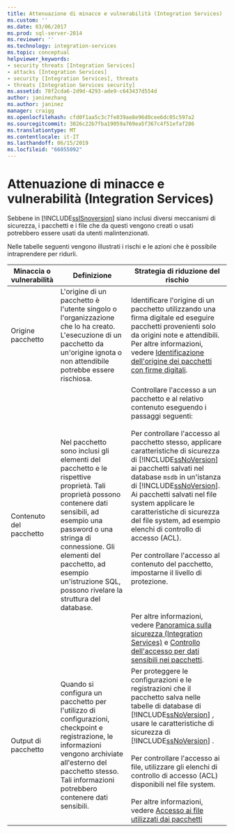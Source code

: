 ```yaml
---
title: Attenuazione di minacce e vulnerabilità (Integration Services) | Microsoft Docs
ms.custom: ''
ms.date: 03/06/2017
ms.prod: sql-server-2014
ms.reviewer: ''
ms.technology: integration-services
ms.topic: conceptual
helpviewer_keywords:
- security threats [Integration Services]
- attacks [Integration Services]
- security [Integration Services], threats
- threats [Integration Services security]
ms.assetid: 78f2cda6-2d9d-4293-ade9-c643437d554d
author: janinezhang
ms.author: janinez
manager: craigg
ms.openlocfilehash: cfd0f1aa5c3c7fe039ae8e96d0cee6dc05c597a2
ms.sourcegitcommit: 3026c22b7fba19059a769ea5f367c4f51efaf286
ms.translationtype: MT
ms.contentlocale: it-IT
ms.lasthandoff: 06/15/2019
ms.locfileid: "66055092"
---
```

# <a name="threat-and-vulnerability-mitigation-integration-services"></a>Attenuazione di minacce e vulnerabilità (Integration Services)
  Sebbene in [!INCLUDE[ssISnoversion](../includes/ssisnoversion-md.md)] siano inclusi diversi meccanismi di sicurezza, i pacchetti e i file che da questi vengono creati o usati potrebbero essere usati da utenti malintenzionati.  
  
 Nelle tabelle seguenti vengono illustrati i rischi e le azioni che è possibile intraprendere per ridurli.  
  
|Minaccia o vulnerabilità|Definizione|Strategia di riduzione del rischio|  
|-----------------------------|----------------|----------------|  
|Origine pacchetto|L'origine di un pacchetto è l'utente singolo o l'organizzazione che lo ha creato. L'esecuzione di un pacchetto da un'origine ignota o non attendibile potrebbe essere rischiosa.|Identificare l'origine di un pacchetto utilizzando una firma digitale ed eseguire pacchetti provenienti solo da origini note e attendibili. Per altre informazioni, vedere [Identificazione dell'origine dei pacchetti con firme digitali](security/identify-the-source-of-packages-with-digital-signatures.md).|  
|Contenuto del pacchetto|Nel pacchetto sono inclusi gli elementi del pacchetto e le rispettive proprietà. Tali proprietà possono contenere dati sensibili, ad esempio una password o una stringa di connessione. Gli elementi del pacchetto, ad esempio un'istruzione SQL, possono rivelare la struttura del database.|Controllare l'accesso a un pacchetto e al relativo contenuto eseguendo i passaggi seguenti:<br /><br /> Per controllare l'accesso al pacchetto stesso, applicare caratteristiche di sicurezza di [!INCLUDE[ssNoVersion](../includes/ssnoversion-md.md)] ai pacchetti salvati nel database `msdb` in un'istanza di [!INCLUDE[ssNoVersion](../includes/ssnoversion-md.md)]. Ai pacchetti salvati nel file system applicare le caratteristiche di sicurezza del file system, ad esempio elenchi di controllo di accesso (ACL).<br /><br /> Per controllare l'accesso al contenuto del pacchetto, impostarne il livello di protezione.<br /><br /> <br /><br /> Per altre informazioni, vedere [Panoramica sulla sicurezza &#40;Integration Services&#41;](security/security-overview-integration-services.md) e [Controllo dell'accesso per dati sensibili nei pacchetti](security/access-control-for-sensitive-data-in-packages.md).|  
|Output di pacchetto|Quando si configura un pacchetto per l'utilizzo di configurazioni, checkpoint e registrazione, le informazioni vengono archiviate all'esterno del pacchetto stesso. Tali informazioni potrebbero contenere dati sensibili.|Per proteggere le configurazioni e le registrazioni che il pacchetto salva nelle tabelle di database di [!INCLUDE[ssNoVersion](../includes/ssnoversion-md.md)] , usare le caratteristiche di sicurezza di [!INCLUDE[ssNoVersion](../includes/ssnoversion-md.md)] .<br /><br /> Per controllare l'accesso ai file, utilizzare gli elenchi di controllo di accesso (ACL) disponibili nel file system.<br /><br /> Per altre informazioni, vedere [Accesso ai file utilizzati dai pacchetti](../../2014/integration-services/access-to-files-used-by-packages.md)|  
  
  
